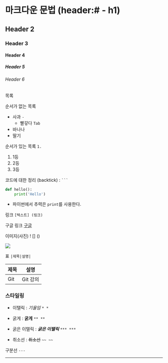 # 마크다운 문법 (header:# - h1)

## Header 2

### Header 3

#### Header 4

##### Header 5

###### Header 6

목록

순서가 없는 목록

- 사과 `-` 
  -  빨갛다 `Tab`
- 바나나
- 딸기

순서가 있는 목록  `1.`

1. 1등
2. 2등
3. 3등

코드에 대한 정리 (backtick) : ` ``` `

```python
def hello():
	print('Hello')
```

- 파이썬에서 추력은 `print`를 사용한다.

링크 `[텍스트] (링크)`

구글 링크 [구글](https://google.com)

이미지(사진) ! [] ()

![](C:\Users\Donghyun\Downloads\monster02.png)

표 `|제목|설명|`

| 제목 | 설명     |
| ---- | -------- |
| Git  | Git 강의 |

 

### 스타일링

- 이탤릭 : *기울임*   `* *`
- 굵게 : **굵게** `** **`
- 굵은 이탤릭 : ***굵은 이탤릭***   `*** ***`

- 취소선 : ~~취소선~~  `~~ ~~`



구분선 `---`

---

